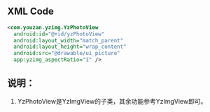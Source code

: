 ## XML Code

```xml
<com.youzan.yzimg.YzPhotoView
  android:id="@+id/yzPhotoView"
  android:layout_width="match_parent"
  android:layout_height="wrap_content"
  android:src="@drawable/ui_picture"
  app:yzimg_aspectRatio="1" />
```



## 说明：

1. YzPhotoView是YzImgView的子类，其余功能参考YzImgView即可。